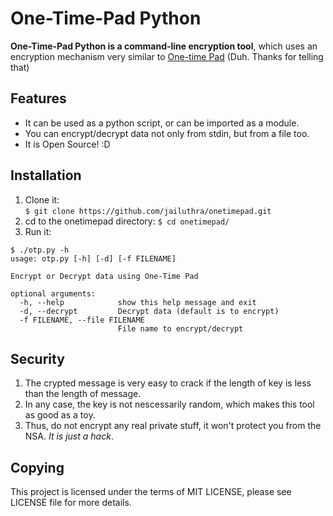 One-Time-Pad Python
===================

**One-Time-Pad Python is a command-line encryption tool**, which uses an encryption mechanism
very similar to [One-time Pad](https://en.wikipedia.org/wiki/One-time_pad) (Duh. Thanks for telling that)

Features
--------

* It can be used as a python script, or can be imported as a module.
* You can encrypt/decrypt data not only from stdin, but from a file too.
* It is Open Source! :D

Installation
------------

1. Clone it:  
```$ git clone https://github.com/jailuthra/onetimepad.git```
2. cd to the onetimepad directory:
```$ cd onetimepad/```
3. Run it:
```
$ ./otp.py -h
usage: otp.py [-h] [-d] [-f FILENAME]

Encrypt or Decrypt data using One-Time Pad

optional arguments:
  -h, --help            show this help message and exit
  -d, --decrypt         Decrypt data (default is to encrypt)
  -f FILENAME, --file FILENAME
                        File name to encrypt/decrypt
```

Security
--------

1. The crypted message is very easy to crack if the length of key is less than the length of message.
2. In any case, the key is not nescessarily random, which makes this tool as good as a toy.
3. Thus, do not encrypt any real private stuff, it won't protect you from the NSA. *It is just a hack*.

Copying
-------

This project is licensed under the terms of MIT LICENSE, please see LICENSE file for more details.
